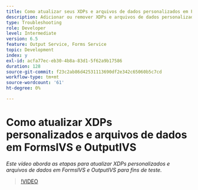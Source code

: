 ```yaml
---
title: Como atualizar seus XDPs e arquivos de dados personalizados em FormsIVS e OutputIVS para fins de teste
description: Adicionar ou remover XDPs e arquivos de dados personalizados em FormsIVS e OutputIVS
type: Troubleshooting
role: Developer
level: Intermediate
version: 6.5
feature: Output Service, Forms Service
topic: Development
index: y
exl-id: acfa77ec-eb30-4b8a-83d1-5f62a9b17586
duration: 128
source-git-commit: f23c2ab86d42531113690df2e342c65060b5c7cd
workflow-type: tm+mt
source-wordcount: '61'
ht-degree: 0%

---
```


# Como atualizar XDPs personalizados e arquivos de dados em FormsIVS e OutputIVS

*Este vídeo aborda as etapas para atualizar XDPs personalizados e arquivos de dados em FormsIVS e OutputIVS para fins de teste.*

>[!VIDEO](https://video.tv.adobe.com/v/335513?quality=12&learn=on)
